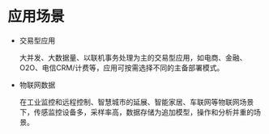 # 应用场景<a name="ZH-CN_TOPIC_0289896515"></a>

-   交易型应用

    大并发、大数据量、以联机事务处理为主的交易型应用，如电商、金融、O2O、电信CRM/计费等，应用可按需选择不同的主备部署模式。

-   物联网数据

    在工业监控和远程控制、智慧城市的延展、智能家居、车联网等物联网场景下，传感监控设备多，采样率高，数据存储为追加模型，操作和分析并重的场景。


